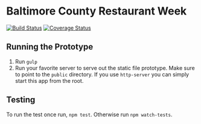 # Baltimore County Restaurant Week
[![Build Status](https://travis-ci.org/baltimorecounty/restaurant-week.svg?branch=integration)](https://travis-ci.org/baltimorecounty/restaurant-week.svg?branch=integration) [![Coverage Status](https://coveralls.io/repos/github/baltimorecounty/restaurant-week/badge.svg?branch=integration)](https://coveralls.io/github/baltimorecounty/restaurant-week?branch=integration)

## Running the Prototype
1. Run ```gulp```
1. Run your favorite server to serve out the static file prototype. Make sure to point to the ```public``` directory. If you use ```http-server``` you can simply start this app from the root.

## Testing
To run the test once run, ```npm test```. Otherwise run ```npm watch-tests```.

